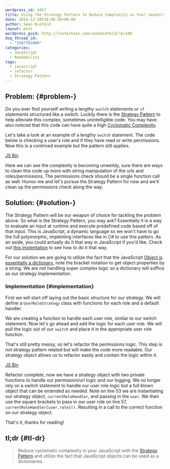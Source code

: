 ```yaml
---
wordpress_id: 4457
title: Using the Strategy Pattern to Reduce Complexity in Your JavaScript
date: 2014-12-28T18:48:30+00:00
author: Sean Biefeld
layout: post
wordpress_guid: http://lostechies.com/seanbiefeld/?p=188
dsq_thread_id:
  - "3367781000"
categories:
  - JavaScript
  - Readability
tags:
  - javascript
  - refactor
  - Strategy Pattern
---
```

## Problem: {#problem-}

Do you ever find yourself writing a lengthy `switch` statements or `if` statements structured like a switch. Luckily there is the [Strategy Pattern](http://en.wikipedia.org/wiki/Strategy_pattern) to help alleviate this complex, sometimes unintelligible code. You may have also noticed that this code can have quite a high [Cyclomatic Complexity](http://en.wikipedia.org/wiki/Cyclomatic_complexity). 

Let's take a look at an example of a lengthy `switch` statement. The code below is checking a user's role and if they have read or write permissions. Now this is a contrived example but the pattern still applies.

[JS Bin](http://jsbin.com/gusojamama/1/edit?console)

Here we can see the complexity is becoming unweildy, sure there are ways to clean this code up more with string manipulation of the urls and roles/permissions. The permissions check should be a single function call as well. Humor me and let's pursue the Strategy Pattern for now and we'll clean up the permissions check along the way.

## Solution: {#solution-}

The Strategy Pattern will be our weapon of choice for tackling the problem above. So what is the Strategy Pattern, you may ask? Essentially it is a way to evaluate an input at runtime and execute predefined code based off of that input. This is JavaScript, a dynamic language so we won't have to go the full polymorphic, implenting interfaces like in C# to use this pattern. As an aside, you could actually do it that way in JavaScript if you'd like. Check out [this implentation](http://www.dofactory.com/javascript/strategy-design-pattern) to see how to do it that way.

For our solution we are going to utilize the fact that the JavaScript [Object is essentially a dictionary](https://developer.mozilla.org/en-US/docs/Web/JavaScript/Reference/Operators/Property_Accessors), note the bracket notation to get object properties by a string. We are not handling super complex logic so a dictionary will suffice as our strategy implementation.

### Implementation {#implementation}

First we will start off laying out the basic structure for our strategy. We will define a `UserRoleStrategy` class with functions for each role and a default handler.



We are creating a function to handle each user role, similar to our switch statement. Now let's go ahead and add the logic for each user role. We will pull the logic out of our `switch` and place it in the appropriate user role function.



That's still pretty messy, so let's refactor the permissions logic. This step is not strategy pattern related but will make the code more readable. Our strategy object allows us to refactor easily and contain the logic within it.

[JS Bin](http://jsbin.com/jusiha/10/edit?js,consolee)
  


Refactor complete, now we have a strategy object with two private functions to handle our permission/url logic and our logging. We no longer rely on a switch statement to handle our user role logic but a full blown object that can be extended as needed. Note on line 53 we are instantiating our strategy object, `currentRoleHandler`, and passing in the `user`. We then use the square brackets to pass in our user role on line 57, `currentRoleHandler[user.role]()`. Resulting in a call to the correct function on our strategy object. 

That's it, thanks for reading!

## tl;dr {#tl-dr}

> Reduce cyclomatic complexity in your JavaScript with the [Strategy Pattern](http://en.wikipedia.org/wiki/Strategy_pattern) and utilize the fact that JavaScript objects can be used as a dictionaries.